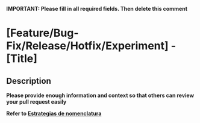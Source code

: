 **IMPORTANT: Please fill in all required fields. Then delete this comment**

# [Feature/Bug-Fix/Release/Hotfix/Experiment] - [Title]

## Description

__Please provide enough information and context so that others can review your pull request easily__

__Refer to [Estrategias de nomenclatura](https://dev.to/marmariadev/estrategias-de-nomenclatura-para-ramas-en-git-mejorando-la-gestion-de-proyectos-de-software-3efa)__
